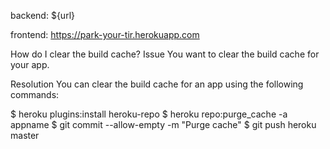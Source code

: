 backend: \${url}

frontend: https://park-your-tir.herokuapp.com

How do I clear the build cache?
Issue
You want to clear the build cache for your app.

Resolution
You can clear the build cache for an app using the following commands:

$ heroku plugins:install heroku-repo
$ heroku repo:purge_cache -a appname
$ git commit --allow-empty -m "Purge cache"
$ git push heroku master
